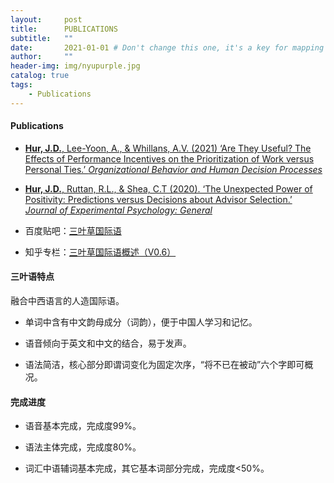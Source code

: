 ```yaml
---
layout:     post
title:      PUBLICATIONS
subtitle:   ""
date:       2021-01-01 # Don't change this one, it's a key for mapping
author:     ""
header-img: img/nyupurple.jpg
catalog: true
tags:
    - Publications
---
```


#### Publications

* [**Hur, J.D.**, Lee-Yoon, A., & Whillans, A.V. (2021) ‘Are They Useful? The Effects of Performance Incentives on the Prioritization of Work versus Personal Ties.’ *Organizational Behavior and Human Decision Processes*](https://www.sciencedirect.com/science/article/pii/S0749597821000492)
* [**Hur, J.D.**, Ruttan, R.L., & Shea, C.T (2020). ‘The Unexpected Power of Positivity: Predictions versus Decisions about Advisor Selection.’ *Journal of Experimental Psychology: General*](https://psycnet.apa.org/record/2020-18215-001)



* 百度贴吧：[三叶草国际语](https://tieba.baidu.com/p/6009002082)
* 知乎专栏：[三叶草国际语概述（V0.6）](https://zhuanlan.zhihu.com/p/46039432)

#### 三叶语特点

融合中西语言的人造国际语。

* 单词中含有中文韵母成分（词韵），便于中国人学习和记忆。

* 语音倾向于英文和中文的结合，易于发声。

* 语法简洁，核心部分即谓词变化为固定次序，“将不已在被动”六个字即可概况。

#### 完成进度

* 语音基本完成，完成度99%。

* 语法主体完成，完成度80%。

* 词汇中语辅词基本完成，其它基本词部分完成，完成度<50%。
